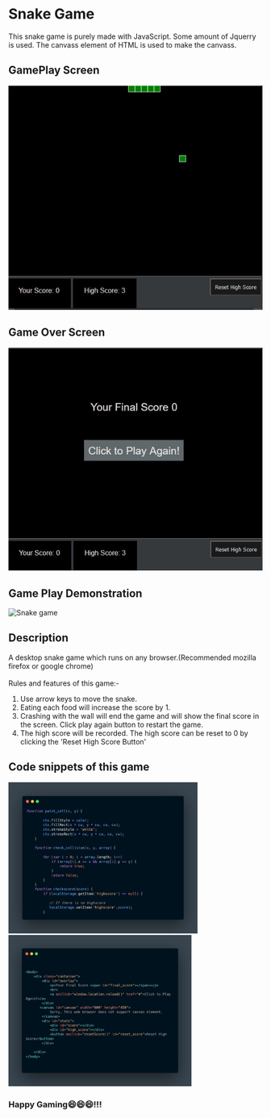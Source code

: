 # Snake Game

This snake game is purely made with JavaScript. Some amount of Jquerry is used. The canvass element of HTML is used to make the canvass.

## GamePlay Screen

![Playing the game](ScreenShots/gameplay.JPG)

## Game Over Screen

![Game Over Screen](ScreenShots/gameOver.JPG)

## Game Play Demonstration

![Snake game](https://user-images.githubusercontent.com/62845847/103194602-2a1b5d80-4906-11eb-9a61-bc49ca3bc485.gif)

## Description

A desktop snake game which runs on any browser.(Recommended mozilla firefox or google chrome)</br></br>
Rules and features of this game:- </br>
1) Use arrow keys to move the snake.</br>
2) Eating each food will increase the score by 1. </br>
3) Crashing with the wall will end the game and will show the final score in the screen. Click play again button to restart the game. </br>
4) The high score will be recorded. The high score can be reset to 0 by clicking the 'Reset High Score Button'

## Code snippets of this game

<img src = "ScreenShots/carbon.png" height = "300"/> <img src = "ScreenShots/carbon(2).png" height = "300"/></br>


### Happy Gaming😄😄😄!!!
